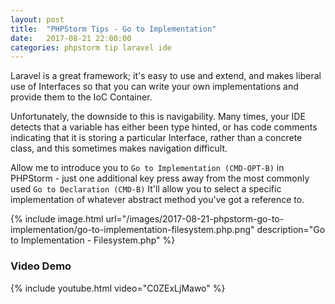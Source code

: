 ```yaml
---
layout: post
title:  "PHPStorm Tips - Go to Implementation"
date:   2017-08-21 22:00:00
categories: phpstorm tip laravel ide
---
```


Laravel is a great framework; it's easy to use and extend, and makes liberal
use of Interfaces so that you can write your own implementations and provide
them to the IoC Container.

Unfortunately, the downside to this is navigability. Many times, your IDE detects
that a variable has either been type hinted, or has code comments indicating that
it is storing a particular Interface, rather than a concrete class, and this
sometimes makes navigation difficult.

Allow me to introduce you to `Go to Implementation (CMD-OPT-B)` in PHPStorm -
just one additional key press away from the most commonly used `Go to Declaration (CMD-B)`
It'll allow you to select a specific implementation of whatever abstract method
you've got a reference to.

<!--more-->

{% include image.html url="/images/2017-08-21-phpstorm-go-to-implementation/go-to-implementation-filesystem.php.png" description="Go to Implementation - Filesystem.php" %}

### Video Demo

{% include youtube.html video="C0ZExLjMawo" %}
